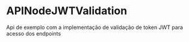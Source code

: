 # APINodeJWTValidation
Api de exemplo com a implementação de validação de token JWT para acesso dos endpoints
